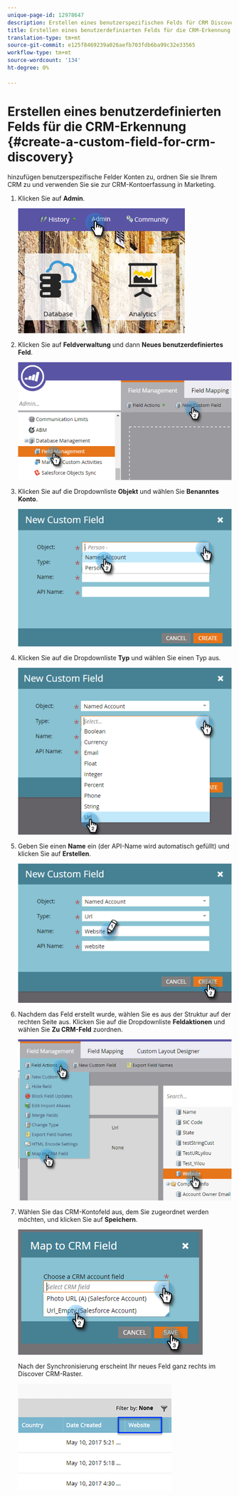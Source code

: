 ```yaml
---
unique-page-id: 12978647
description: Erstellen eines benutzerspezifischen Felds für CRM Discovery - Marketing Docs - Produktdokumentation
title: Erstellen eines benutzerdefinierten Felds für die CRM-Erkennung
translation-type: tm+mt
source-git-commit: e125f8469239a026aefb703fdb6ba99c32e33565
workflow-type: tm+mt
source-wordcount: '134'
ht-degree: 0%

---
```



# Erstellen eines benutzerdefinierten Felds für die CRM-Erkennung {#create-a-custom-field-for-crm-discovery}

hinzufügen benutzerspezifische Felder Konten zu, ordnen Sie sie Ihrem CRM zu und verwenden Sie sie zur CRM-Kontoerfassung in Marketing.

1. Klicken Sie auf **Admin**.

   ![](assets/admin.png)

1. Klicken Sie auf **Feldverwaltung** und dann **Neues benutzerdefiniertes Feld**.

   ![](assets/two-4.png)

1. Klicken Sie auf die Dropdownliste **Objekt** und wählen Sie **Benanntes Konto**.

   ![](assets/three-3.png)

1. Klicken Sie auf die Dropdownliste **Typ** und wählen Sie einen Typ aus.

   ![](assets/four-3.png)

1. Geben Sie einen **Name** ein (der API-Name wird automatisch gefüllt) und klicken Sie auf **Erstellen**.

   ![](assets/five-3.png)

1. Nachdem das Feld erstellt wurde, wählen Sie es aus der Struktur auf der rechten Seite aus. Klicken Sie auf die Dropdownliste **Feldaktionen** und wählen Sie **Zu CRM-Feld** zuordnen.

   ![](assets/six-2.png)

1. Wählen Sie das CRM-Kontofeld aus, dem Sie zugeordnet werden möchten, und klicken Sie auf **Speichern**.

   ![](assets/seven-1.png)

   Nach der Synchronisierung erscheint Ihr neues Feld ganz rechts im Discover CRM-Raster.

   ![](assets/eight.png)
